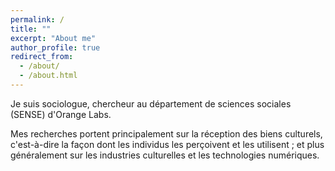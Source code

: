 ```yaml
---
permalink: /
title: ""
excerpt: "About me"
author_profile: true
redirect_from:
  - /about/
  - /about.html
---
```


Je suis sociologue, chercheur au département de sciences sociales (SENSE) d'Orange Labs.

Mes recherches portent principalement sur la réception des biens culturels, c'est-à-dire la façon dont les individus les perçoivent et les utilisent ; et plus généralement sur les industries culturelles et les technologies numériques.

<!--**La réception des biens culturels**. [Ma thèse](http://theses.fr/2016LYSEN009), soutenue en 2006, portait sur les visiteurs de musées d'art, à partir de l'étude de cas de la réception d'un tableau de Nicolas Poussin.

**La culture numérique**. 

+ Producteurs et publics des vidéos de jeux vidéo en ligne (avec Noémie Roques).
+ 

**Les professionnels de l'économie numérique**.

+ 
+ -->
